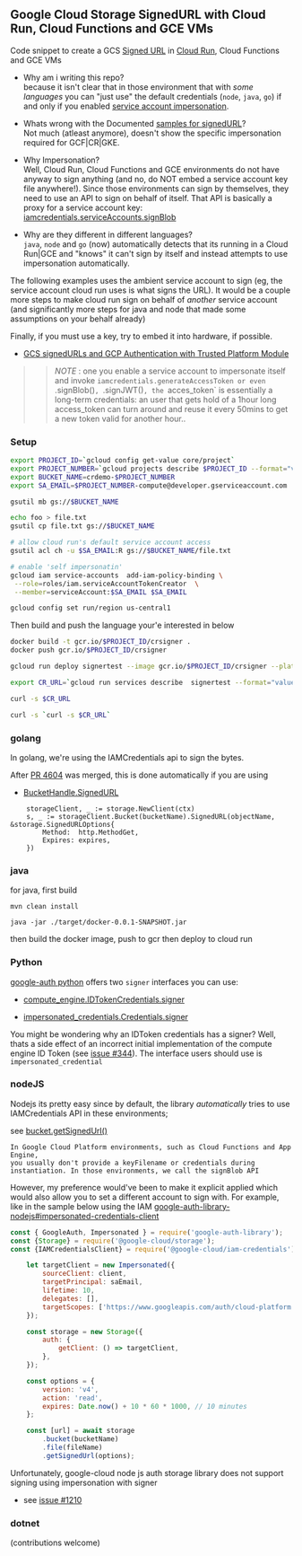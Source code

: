## Google Cloud Storage SignedURL with Cloud Run, Cloud Functions and GCE VMs

Code snippet to create a GCS [Signed URL](https://cloud.google.com/storage/docs/access-control/signed-urls) in [Cloud Run](https://cloud.google.com/run/docs), Cloud Functions and GCE VMs


- Why am i writing this repo?  
  because it isn't clear that in those environment that with _some languages_ you can "just use" the default credentials (`node`, `java`, `go`) if and only if you enabled [service account impersonation](https://cloud.google.com/iam/docs/impersonating-service-accounts).
  
- Whats wrong with the Documented [samples for signedURL](https://cloud.google.com/storage/docs/samples/storage-generate-signed-url-v4)?  
  Not much (atleast anymore), doesn't show the specific impersonation required for GCF|CR|GKE.

- Why Impersonation?  
  Well, Cloud Run, Cloud Functions and GCE environments do not have anyway to sign anything (and no, do NOT embed a service account key file anywhere!).  Since those environments can sign by themselves, they need to use an API to sign on behalf of itself.  That API is basically a proxy for a service account key:  [iamcredentials.serviceAccounts.signBlob](https://cloud.google.com/iam/docs/reference/credentials/rest/v1/projects.serviceAccounts/signBlob)

- Why are they different in different languages?  
  `java`, `node` and `go` (now) automatically detects that its running in a Cloud Run|GCE and "knows" it can't sign by itself and instead attempts to use impersonation automatically. 
  
The following examples uses the ambient service account to sign (eg, the service account cloud run uses is what signs the URL).  It would be a couple more steps to make cloud run sign on behalf of _another_ service account (and significantly more steps for java and node that made some assumptions on your behalf already)

Finally, if you must use a key, try to embed it into hardware, if possible.
  - [GCS signedURLs and GCP Authentication with Trusted Platform Module](https://medium.com/google-cloud/gcs-signedurls-and-gcp-authentication-with-trusted-platform-module-482faff2ac04)


>> *NOTE* : one you enable a service account to impersonate itself and invoke `iamcredentials.generateAccessToken or even `.signBlob()`, `.signJWT()`, the `acces_token` is essentially a long-term credentials:  an user that gets hold of a 1hour long access_token can turn around and reuse it every 50mins to get a new token valid for another hour..

### Setup

```bash
export PROJECT_ID=`gcloud config get-value core/project`
export PROJECT_NUMBER=`gcloud projects describe $PROJECT_ID --format="value(projectNumber)"`
export BUCKET_NAME=crdemo-$PROJECT_NUMBER
export SA_EMAIL=$PROJECT_NUMBER-compute@developer.gserviceaccount.com

gsutil mb gs://$BUCKET_NAME

echo foo > file.txt
gsutil cp file.txt gs://$BUCKET_NAME

# allow cloud run's default service account access
gsutil acl ch -u $SA_EMAIL:R gs://$BUCKET_NAME/file.txt

# enable 'self impersonatin'
gcloud iam service-accounts  add-iam-policy-binding \
 --role=roles/iam.serviceAccountTokenCreator  \
 --member=serviceAccount:$SA_EMAIL $SA_EMAIL

gcloud config set run/region us-central1
```

Then build and push the language your'e interested in below

```bash
docker build -t gcr.io/$PROJECT_ID/crsigner .
docker push gcr.io/$PROJECT_ID/crsigner

gcloud run deploy signertest --image gcr.io/$PROJECT_ID/crsigner --platform=managed --set-env-vars="BUCKET_NAME=$BUCKET_NAME,SA_EMAIL=$SA_EMAIL"

export CR_URL=`gcloud run services describe  signertest --format="value(status.url)"`

curl -s $CR_URL

curl -s `curl -s $CR_URL`
```

### golang

In golang, we're using the IAMCredentials api to sign the bytes.

After [PR 4604](https://github.com/googleapis/google-cloud-go/pull/4604) was merged, this is done automatically if you are using

- [BucketHandle.SignedURL](https://pkg.go.dev/cloud.google.com/go/storage#BucketHandle.SignedURL)

```golang
	storageClient, _ := storage.NewClient(ctx)
	s, _ := storageClient.Bucket(bucketName).SignedURL(objectName, &storage.SignedURLOptions{
		Method:  http.MethodGet,
		Expires: expires,
	})
```


### java

for java, first build
```
mvn clean install

java -jar ./target/docker-0.0.1-SNAPSHOT.jar
```

then build the docker image, push to gcr then deploy to cloud run

### Python

[google-auth python](https://google-auth.readthedocs.io/en/master/) offers two `signer` interfaces you can use:

* [compute_engine.IDTokenCredentials.signer](https://google-auth.readthedocs.io/en/master/reference/google.auth.compute_engine.html#google.auth.compute_engine.IDTokenCredentials.signer)

* [impersonated_credentials.Credentials.signer](https://google-auth.readthedocs.io/en/master/reference/google.auth.impersonated_credentials.html#google.auth.impersonated_credentials.Credentials.signer)

You might be wondering why an IDToken credentials has a signer?  Well, thats a side effect of an incorrect initial implementation of the compute engine ID Token (see [issue #344](https://github.com/googleapis/google-auth-library-python/issues/344)).   The interface users should use is `impersonated_credential`


### nodeJS

Nodejs its pretty easy since by default, the library _automatically_ tries to use IAMCredentials API in these environments;

see [bucket.getSignedUrl()](https://googleapis.dev/nodejs/storage/latest/Bucket.html#getSignedUrl)

```
In Google Cloud Platform environments, such as Cloud Functions and App Engine, 
you usually don't provide a keyFilename or credentials during instantiation. In those environments, we call the signBlob API
```

However, my preference would've been to make it explicit applied which would also allow you to set a different account to sign with.  For example, like in the sample below using the IAM [google-auth-library-nodejs#impersonated-credentials-client](https://github.com/googleapis/google-auth-library-nodejs#impersonated-credentials-client)

```javascript
const { GoogleAuth, Impersonated } = require('google-auth-library');
const {Storage} = require('@google-cloud/storage');
const {IAMCredentialsClient} = require('@google-cloud/iam-credentials');

    let targetClient = new Impersonated({
        sourceClient: client,
        targetPrincipal: saEmail,
        lifetime: 10,
        delegates: [],
        targetScopes: ['https://www.googleapis.com/auth/cloud-platform']
    });

    const storage = new Storage({
        auth: {
            getClient: () => targetClient,
        },
    });

    const options = {
        version: 'v4',
        action: 'read',
        expires: Date.now() + 10 * 60 * 1000, // 10 minutes
    };

    const [url] = await storage
        .bucket(bucketName)
        .file(fileName)
        .getSignedUrl(options);
```

Unfortunately, google-cloud node js auth storage library does not support signing using impersonation with signer
- see [issue #1210](https://github.com/googleapis/google-auth-library-nodejs/issues/1210)


### dotnet

(contributions welcome)
